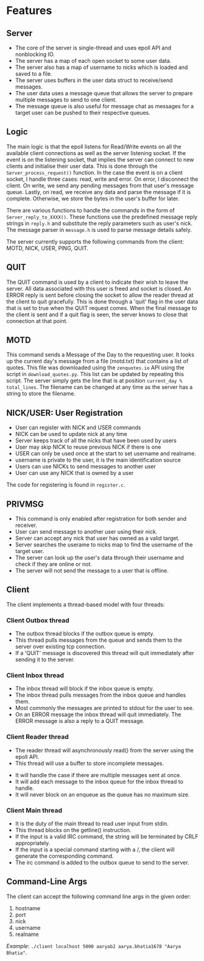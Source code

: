 # Features

## Server

- The core of the server is single-thread and uses epoll API and nonblocking IO.
- The server has a map of each open socket to some user data.
- The server also has a map of username to nicks which is loaded and saved to a file.
- The server uses buffers in the user data struct to receive/send messages.
- The user data uses a message queue that allows the server to prepare multiple messages to send to one client.
- The message queue is also useful for message chat as messages for a target user can be pushed to their respective queues.

## Logic

The main logic is that the epoll listens for Read/Write events on all the available client connections as well as the server listening socket. If the event is on the listening socket, that implies the server can connect to new clients and initialise their user data. This is done through the `Server_process_request()` function.
In the case the event is on a client socket, I handle three cases: read, write and error. On error, I disconnect the client. On write, we send any pending messages from that user's message queue. Lastly, on read, we receive any data and parse the message if it is complete. Otherwise, we store the bytes in the user's buffer for later.

There are various functions to handle the commands in the form of `Server_reply_to_XXXX()`.
These functions use the predefined message reply strings in `reply.h` and substitute the reply parameters such as user's nick.
The message parser in `message.h` is used to parse message details safely.

The server currently supports the following commands from the client: MOTD, NICK, USER, PING, QUIT.

## QUIT

The QUIT command is used by a client to indicate their wish to leave the server.
All data associated with this user is freed and socket is closed.
An ERROR reply is sent before closing the socket to allow the reader thread at the client to quit gracefully.
This is done through a 'quit' flag in the user data that is set to true when the QUIT request comes.
When the final message to the client is sent and if a quit flag is seen, the server knows to close that connection at that point.

## MOTD

This command sends a Message of the Day to the requesting user.
It looks up the current day's message from a file (motd.txt) that contains a list of quotes.
This file was downloaded using the `zenquotes.io` API using the script in `download_quotes.py`.
This list can be updated by repeating this script.
The server simply gets the line that is at position `current_day % total_lines`.
The filename can be changed at any time as the server has a string to store the filename.

## NICK/USER: User Registration

- User can register with NICK and USER commands
- NICK can be used to update nick at any time
- Server keeps track of all the nicks that have been used by users
- User may skip NICK to reuse previous NICK if there is one
- USER can only be used once at the start to set username and realname.
- username is private to the user, it is the main identification source
- Users can use NICKs to send messages to another user
- User can use any NICK that is owned by a user

The code for registering is found in `register.c`.

## PRIVMSG

- This command is only enabled after registration for both sender and receiver.
- User can send message to another user using their nick.
- Server can accept any nick that user has owned as a valid target.
- Server searches the userame to nicks map to find the username of the target user.
- The server can look up the user's data through their username and check if they are online or not.
- The server will not send the message to a user that is offline.

## Client

The client implements a thread-based model with four threads:

### Client Outbox thread

- The outbox thread blocks if the outbox queue is empty.
- This thread pulls messages from the queue and sends them to the server over existing tcp connection.
- If a 'QUIT' message is discovered this thread will quit immediately after sending it to the server.

### Client Inbox thread

- The inbox thread will block if the inbox queue is empty.
- The inbox thread pulls messages from the inbox queue and handles them.
- Most commonly the messages are printed to stdout for the user to see.
- On an ERROR message the inbox thread will quit immediately. The ERROR message is also a reply to a QUIT message.

### Client Reader thread

- The reader thread will asynchronously read() from the server using the epoll API.
- This thread will use a buffer to store incomplete messages.
<!-- - It will use the Message parser to parse the messages received from the server. -->
- It will handle the case if there are multiple messages sent at once.
- It will add each message to the inbox queue for the inbox thread to handle.
- It will never block on an enqueue as the queue has no maximum size.

### Client Main thread

- It is the duty of the main thread to read user input from stdin.
- This thread blocks on the getline() instruction.
- If the input is a valid IRC command, the string will be terminated by CRLF appropriately.
- If the input is a special command starting with a /, the client will generate the corresponding command.
- The irc command is added to the outbox queue to send to the server.

## Command-Line Args

The client can accept the following command line args in the given order:

1. hostname
2. port
3. nick
4. username
5. realname

*Example*: `./client localhost 5000 aaryab2 aarya.bhatia1678 "Aarya Bhatia"`.
